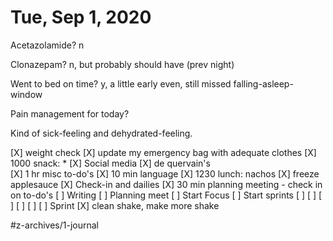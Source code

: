 # Tue, Sep 1, 2020
Acetazolamide? n

Clonazepam? n, but probably should have
(prev night)

Went to bed on time? y, a little early even, still missed falling-asleep-window

Pain management for today? 

Kind of sick-feeling and dehydrated-feeling. 

[X] weight check
[X] update my emergency bag with adequate clothes 
[X] 1000 snack: *
[X] Social media
[X] de quervain's	
[X] 1 hr misc to-do's
[X] 10 min language
[X] 1230 lunch: nachos
[X] freeze applesauce
[X] Check-in and dailies
[X] 30 min planning meeting - check in on to-do's
[ ] Writing
	[ ] Planning meet
	[ ] Start Focus
	[ ] Start sprints
	[ ] [ ] [ ] [ ] [ ] [ ] Sprint
[X] clean shake, make more shake


#z-archives/1-journal